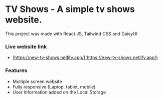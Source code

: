 # TV Shows - A simple tv shows website.

This project was made with React JS, Tailwind CSS and DaisyUI

### Live website link

- [https://new-tv-shows.netlify.app/](https://new-tv-shows.netlify.app/)

### Features

- Multiple screen website
- Fully responsive (Laptop, tablet, mobile)
- User Information added on the Local Storage
